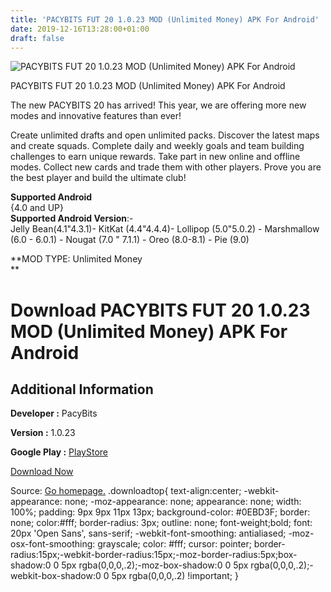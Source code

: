 ```yaml
---
title: 'PACYBITS FUT 20 1.0.23 MOD (Unlimited Money) APK For Android'
date: 2019-12-16T13:28:00+01:00
draft: false
---
```


![PACYBITS FUT 20 1.0.23 MOD (Unlimited Money) APK For Android](https://i1.wp.com/apkhome.net/wp-content/uploads/2019/12/PACYBITS-FUT-20-1.0.23-MOD-Unlimited-Money.png "PACYBITS FUT 20 1.0.23 MOD (Unlimited Money) APK For Android")

  

PACYBITS FUT 20 1.0.23 MOD (Unlimited Money) APK For Android

The new PACYBITS 20 has arrived! This year, we are offering more new modes and innovative features than ever!

Create unlimited drafts and open unlimited packs. Discover the latest maps and create squads. Complete daily and weekly goals and team building challenges to earn unique rewards. Take part in new online and offline modes. Collect new cards and trade them with other players. Prove you are the best player and build the ultimate club!

**Supported Android**  
{4.0 and UP}  
**Supported Android Version**:-  
Jelly Bean(4.1"4.3.1)- KitKat (4.4"4.4.4)- Lollipop (5.0"5.0.2) - Marshmallow (6.0 - 6.0.1) - Nougat (7.0 " 7.1.1) - Oreo (8.0-8.1) - Pie (9.0)

**MOD TYPE: Unlimited Money  
**

Download PACYBITS FUT 20 1.0.23 MOD (Unlimited Money) APK For Android
=====================================================================

Additional Information
----------------------

**Developer :** PacyBits

**Version :** 1.0.23

**Google Play :** [PlayStore](https://play.google.com/store/apps/details?id=com.pacybits.pacybitsfut20)

  

[Download Now](https://store4app.co/post/pacybits-fut-20-1-0-23-mod-unlimited-money-apk-for-android_1576499275)

  
Source: [Go homepage.](https://store4app.co/post/pacybits-fut-20-1-0-23-mod-unlimited-money-apk-for-android_1576499275) .downloadtop{ text-align:center; -webkit-appearance: none; -moz-appearance: none; appearance: none; width: 100%; padding: 9px 9px 11px 13px; background-color: #0EBD3F; border: none; color:#fff; border-radius: 3px; outline: none; font-weight;bold; font: 20px 'Open Sans', sans-serif; -webkit-font-smoothing: antialiased; -moz-osx-font-smoothing: grayscale; color: #fff; cursor: pointer; border-radius:15px;-webkit-border-radius:15px;-moz-border-radius:5px;box-shadow:0 0 5px rgba(0,0,0,.2);-moz-box-shadow:0 0 5px rgba(0,0,0,.2);-webkit-box-shadow:0 0 5px rgba(0,0,0,.2) !important; }